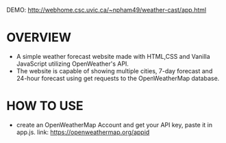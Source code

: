DEMO: http://webhome.csc.uvic.ca/~npham49/weather-cast/app.html


# OVERVIEW
- A simple weather forecast website made with HTML,CSS and Vanilla JavaScript utilizing OpenWeather's API.
- The website is capable of showing multiple cities, 7-day forecast and 24-hour forecast using get requests to the OpenWeatherMap database.


# HOW TO USE
- create an OpenWeatherMap Account and get your API key, paste it in app.js.
link: https://openweathermap.org/appid
